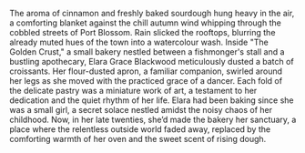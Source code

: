 The aroma of cinnamon and freshly baked sourdough hung heavy in the air, a comforting blanket against the chill autumn wind whipping through the cobbled streets of Port Blossom.  Rain slicked the rooftops, blurring the already muted hues of the town into a watercolour wash.  Inside "The Golden Crust," a small bakery nestled between a fishmonger's stall and a bustling apothecary, Elara Grace Blackwood meticulously dusted a batch of croissants.  Her flour-dusted apron, a familiar companion, swirled around her legs as she moved with the practiced grace of a dancer.  Each fold of the delicate pastry was a miniature work of art, a testament to her dedication and the quiet rhythm of her life.  Elara had been baking since she was a small girl, a secret solace nestled amidst the noisy chaos of her childhood. Now, in her late twenties, she’d made the bakery her sanctuary, a place where the relentless outside world faded away, replaced by the comforting warmth of her oven and the sweet scent of rising dough.
